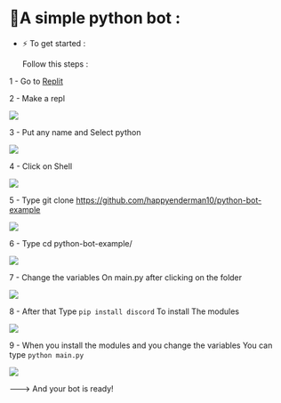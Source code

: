 # 💠A simple python bot : 
- ⚡ To get started : 

  Follow this steps :

1 - Go to [Replit](https://replit.com)

2 - Make a repl 

<img src="https://media.discordapp.net/attachments/889165647332913222/898310116045123694/unknown.png">

3 - Put any name and Select python

<img src="https://media.discordapp.net/attachments/889165647332913222/898310443972591636/unknown.png">

4 - Click on Shell  

<img src="https://media.discordapp.net/attachments/889165647332913222/898311255461347408/unknown.png">

5 - Type git clone https://github.com/happyenderman10/python-bot-example 

<img src="https://cdn.discordapp.com/attachments/889165647332913222/898312858163638272/unknown.png">

6 - Type cd python-bot-example/

<img src="https://media.discordapp.net/attachments/889165647332913222/898313147738361866/unknown.png">

7 - Change the variables  On main.py after clicking on the folder 

<img src="https://cdn.discordapp.com/attachments/889165647332913222/898314954053124156/unknown.png">

8 - After that Type ``pip install discord`` To install The modules

<img src="https://media.discordapp.net/attachments/889165647332913222/898313933331497030/unknown.png"> 

9 - When you install the modules and you change the variables  You can type ``python main.py``

<img src="https://user-images.githubusercontent.com/86417745/137395231-50529cb3-75ea-46ae-b5d4-f679093c4594.png"> 

---> And your bot is ready!


